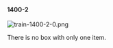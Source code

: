 #### 1400-2
![train-1400-2-0.png](https://github.com/lil-lab/nlvr/raw/master/nlvr/train/images/5/train-1400-2-0.png "train-1400-2-0.png")

There is no box with only one item.